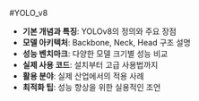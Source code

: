 #YOLO_v8
- **기본 개념과 특징**: YOLOv8의 정의와 주요 장점
- **모델 아키텍처**: Backbone, Neck, Head 구조 설명
- **성능 벤치마크**: 다양한 모델 크기별 성능 비교
- **실제 사용 코드**: 설치부터 고급 사용법까지
- **활용 분야**: 실제 산업에서의 적용 사례
- **최적화 팁**: 성능 향상을 위한 실용적인 조언

